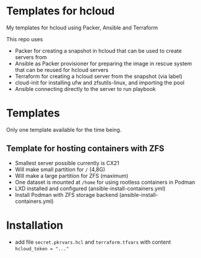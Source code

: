 # Templates for hcloud

My templates for hcloud using Packer, Ansible and Terraform

This repo uses

- Packer for creating a snapshot in hcloud that can be used to create servers from
- Ansible as Packer provisioner for preparing the image in rescue system that can be reused for hcloud servers
- Terraform for creating a hcloud server from the snapshot (via label)
- cloud-init for installing ufw and zfsutils-linux, and importing the pool
- Ansible connecting directly to the server to run playbook


# Templates

Only one template available for the time being.

## Template for hosting containers with ZFS

- Smallest server possible currently is CX21
- Will make small partition for `/` (4,8G)
- Will make a large partition for ZFS (maximum)
- One dataset is mounted at `/home` for using rootless containers in Podman
- LXD installed and configured (ansible-install-containers.yml)
- Install Podman with ZFS storage backend (ansible-install-containers.yml)


# Installation

- add file `secret.pkrvars.hcl` and `terraform.tfvars` with content `hcloud_token = "..."`